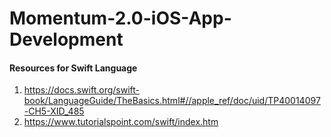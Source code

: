 # Momentum-2.0-iOS-App-Development

#### Resources for Swift Language
1. https://docs.swift.org/swift-book/LanguageGuide/TheBasics.html#//apple_ref/doc/uid/TP40014097-CH5-XID_485
2. https://www.tutorialspoint.com/swift/index.htm
